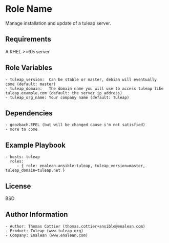 Role Name
=========

Manage installation and update of a tuleap server.

Requirements
------------

A RHEL >=6.5 server

Role Variables
--------------

    - tuleap_version:  Can be stable or master, debian will eventually come (default: master)
    - tuleap_domain:   The domain name you will use to access tuleap like tuleap.example.com (default: the server ip address)
    - tuleap_org_name: Your company name (default: Tuleap)

Dependencies
------------

    - goozbach.EPEL (but will be changed cause i'm not satisfied)
    - more to come

Example Playbook
----------------

    - hosts: tuleap
      roles:
         - { role: enalean.ansible-tuleap, tuleap_version=master, tuleap_domain=tuleap.net }

License
-------

BSD

Author Information
------------------

    - Author: Thomas Cottier (thomas.cottier+ansible@enalean.com)
    - Product: Tuleap (www.tuleap.org)
    - Company: Enalean (www.enalean.com)

